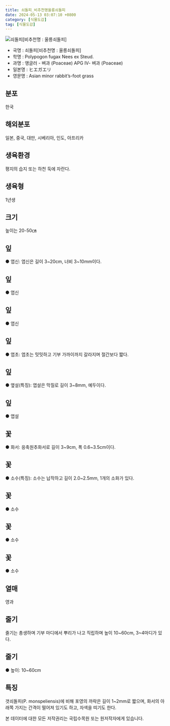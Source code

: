 ```yaml
---
title: 쇠돌피_비추천명울릉쇠돌피
date: 2024-05-13 03:07:10 +0800
category: [식물도감]
tag: [식물도감]
---
```




![쇠돌피[비추천명 : 울릉쇠돌피]](/fileUpload/plants/basic/Gramineae/Polypogon/14694/14694_1_th2.jpg)
- 국명 : 쇠돌피[비추천명 : 울릉쇠돌피]
- 학명 : Polypogon fugax Nees ex Steud.
- 과명 : 앵글러 - 벼과 (Poaceae) APG Ⅳ- 벼과 (Poaceae)
- 일본명 : ヒエガエリ
- 영문명 : Asian minor rabbit’s-foot grass


## 분포
한국
## 해외분포
일본, 중국, 대만, 시베리아, 인도, 아프리카
## 생육환경
평지의 습지 또는 하천 둑에 자란다.
## 생육형
1년생
## 크기
높이는 20-50㎝
## 잎
● 엽신: 엽신은 길이 3~20cm, 너비 3~10mm이다.
## 잎
● 엽신
## 잎
● 엽신
## 잎
● 엽초: 엽초는 밋밋하고 기부 가까이까지 갈라지며 절간보다 짧다.
## 잎
● 옆설(특징): 엽설은 막질로 길이 3~8mm, 예두이다.
## 잎
● 엽설
## 꽃
● 화서: 응축원추화서로 길이 3~9cm, 폭 0.6~3.5cm이다.
## 꽃
● 소수(특징): 소수는 납작하고 길이 2.0~2.5mm, 1개의 소화가 있다.
## 꽃
● 소수
## 꽃
● 소수
## 꽃
● 소수
## 열매
영과
## 줄기
줄기는 총생하며 기부 마디에서 뿌리가 나고 직립하며 높이 10~60cm, 3~4마디가 있다.
## 줄기
● 높이: 10~60cm
## 특징
갯쇠돌피(P. monspeliensis)에 비해 포영의 까락은 길이 1~2mm로 짧으며, 화서의 아래쪽 가지는 간격이 떨어져 있기도 하고, 자색을 띠기도 한다.






본 데이터에 대한 모든 저작권리는 국립수목원 또는 원저작자에게 있습니다.
